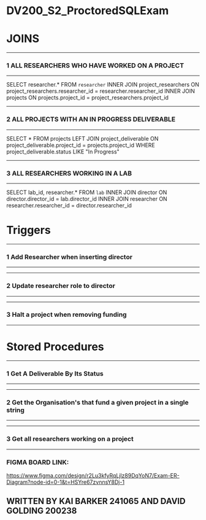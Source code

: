 # DV200_S2_ProctoredSQLExam 

# JOINS
---
### 1 ALL RESEARCHERS WHO HAVE WORKED ON A PROJECT
---
SELECT researcher.* FROM `researcher` INNER JOIN project_researchers ON project_researchers.researcher_id = researcher.researcher_id INNER JOIN projects ON projects.project_id = project_researchers.project_id    

---
### 2 ALL PROJECTS WITH AN IN PROGRESS DELIVERABLE
---
SELECT * FROM projects LEFT JOIN project_deliverable ON project_deliverable.project_id = projects.project_id
WHERE project_deliverable.status LIKE "In Progress"

---
### 3 ALL RESEARCHERS WORKING IN A LAB
---
SELECT lab_id, researcher.* FROM `lab` INNER JOIN director ON director.director_id = lab.director_id INNER JOIN researcher ON researcher.researcher_id = director.researcher_id

# Triggers

---
### 1 Add Researcher when inserting director
---
---
### 2 Update researcher role to director
---
---
### 3 Halt a project when removing funding
---

# Stored Procedures

---
### 1 Get A Deliverable By Its Status
---
---
### 2 Get the Organisation's that fund a given project in a single string
---
---
### 3 Get all researchers working on a project
---



### FIGMA BOARD LINK:
https://www.figma.com/design/r2Lu3kfyRqLjlz89DqYoN7/Exam-ER-Diagram?node-id=0-1&t=HSYre67zvnnsY8Dj-1



## WRITTEN BY KAI BARKER 241065 AND DAVID GOLDING 200238